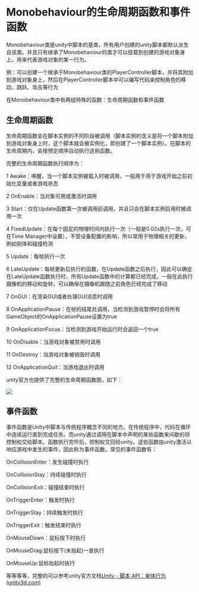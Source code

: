 # Monobehaviour的生命周期函数和事件函数

Monobehaviour类是unity中脚本的基类，所有用户创建的unity脚本都默认派生自该类。并且只有继承了Monobehaviour的类才可以挂载到创建的游戏对象身上。用来代表游戏对象的某一行为。

例：可以创建一个继承于Monobehaviour类的PlayerController脚本，并将其附加到游戏对象身上，然后在PlayerController脚本中可以编写代码来控制角色的移动、跳跃、攻击等行为

在Monobehaviour类中有两组特殊的函数：生命周期函数和事件函数

## 生命周期函数

生命周期函数会在脚本实例的不同阶段被调用（脚本实例的含义是将一个脚本附加到游戏对象身上时，这个脚本就会被实例化，即创建了一个脚本实例）。在脚本的生命周期内，会按预定顺序自动执行这些函数。

完整的生命周期函数执行顺序为：

1 Awake：唤醒，当一个脚本实例被载入时被调用，一般用于用于游戏开始之前初始化变量或者游戏状态

2 OnEnable：当对象可用或激活时调用

3 Start：仅在Update函数第一次被调用前调用，并且只会在脚本实例启用时被调用一次

4 FixedUpdate：在每个固定的物理时间内执行一次（一般是0.02s执行一次，可在Time Manager中设置），不受设备配置的影响，所以常用于物理相关的更新，例如刚体和碰撞检测

5 Update：每帧执行一次

6 LateUpdate：每帧更新后执行的函数，在Update函数之后执行，因此可以确定在LateUpdate函数执行时，所有Update函数中的计算都已经完成，一般在此执行摄像机的移动和旋转，可以确保在摄像机跟随之前角色已经完成了移动

7 OnGUI：在渲染GUI或者处理GUI消息时调用

8 OnApplicationPause：在帧的结尾处调用，当检测到游戏暂停时会将所有GameObject的OnApplicationPause设置为true

9 OnApplicationFocus：当检测到游戏开始运行时会返回一个true

10 OnDisable：当游戏对象被禁用时调用

11 OnDestroy：当游戏对象被销毁时调用

12 OnApplicationQuit：当游戏退出时调用

unity官方也提供了完整的生命周期函数图，如下：

![](C:\Users\Administrator\Desktop\a27daec1899241e69f5e13916c1fffe2.png)

## 事件函数

事件函数是Unity中脚本与传统程序概念不同的地方。在传统程序中，代码在循环中连续运行直到完成任务。而unity通过调用在脚本中声明的某些函数来间歇的将控制权交给脚本。函数执行完毕后，控制权交回给unity。这些函数由unity激活以响应游戏中发生的事件，因此称为事件函数。常见的事件函数有：

OnCollisionEnter：发生碰撞时执行

OnCollisionStay：持续碰撞时执行

OnCollisionExit：碰撞结束时执行

OnTriggerEnter：触发时执行

OnTriggerStay：持续触发时执行

OnTriggerExit：触发结束时执行

OnMouseDown：鼠标按下时执行

OnMouseDrag:鼠标按下(未抬起)一直执行

OnMouseUp:鼠标抬起时执行

等等等等，完整的可以参考unity官方文档[Unity - 脚本 API：单体行为 (unity3d.com)](https://docs.unity3d.com/ScriptReference/MonoBehaviour.html)
